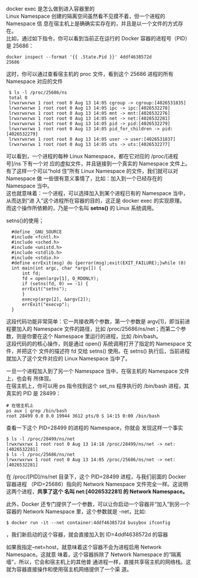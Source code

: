 docker exec 是怎么做到进入容器里的  
Linux Namespace 创建的隔离空间虽然看不见摸不着，但一个进程的 Namespace 信
息在宿主机上是确确实实存在的，并且是以一个文件的方式存在。  
比如，通过如下指令，你可以看到当前正在运行的 Docker 容器的进程号（PID）是 25686：  

    docker inspect --format '{{ .State.Pid }}' 4ddf4638572d
    25686  
    
 这时，你可以通过查看宿主机的 proc 文件，看到这个 25686 进程的所有 Namespace 对应的文件  
 
     $ ls -l /proc/25686/ns 
     total 0 
     lrwxrwxrwx 1 root root 0 Aug 13 14:05 cgroup -> cgroup:[4026531835] 
     lrwxrwxrwx 1 root root 0 Aug 13 14:05 ipc -> ipc:[4026532278] 
     lrwxrwxrwx 1 root root 0 Aug 13 14:05 mnt -> mnt:[4026532276]
     lrwxrwxrwx 1 root root 0 Aug 13 14:05 net -> net:[4026532281] 
     lrwxrwxrwx 1 root root 0 Aug 13 14:05 pid -> pid:[4026532279] 
     lrwxrwxrwx 1 root root 0 Aug 13 14:05 pid_for_children -> pid:[4026532279] 
     lrwxrwxrwx 1 root root 0 Aug 13 14:05 user -> user:[4026531837] 
     lrwxrwxrwx 1 root root 0 Aug 13 14:05 uts -> uts:[4026532277]  
     
  可以看到，一个进程的每种 Linux Namespace，都在它对应的 /proc/[进程号]/ns 下有一个对
应的虚拟文件，并且链接到一个真实的 Namespace 文件上。  
有了这样一个可以“hold 住”所有 Linux Namespace 的文件，我们就可以对 Namespace 做
一些很有意义事情了，比如：加入到一个已经存在的 Namespace 当中。  
这也就意味着：一个进程，可以选择加入到某个进程已有的 Namespace 当中，从而达到“进
入”这个进程所在容器的目的，这正是 docker exec 的实现原理。  
而这个操作所依赖的，乃是一个名叫 **setns()** 的 Linux 系统调用。  

setns()的使用； 

      #define _GNU_SOURCE                                                                                                         
      #include <fcntl.h> 
      #include <sched.h> 
      #include <unistd.h> 
      #include <stdlib.h> 
      #include <stdio.h> 
      #define errExit(msg) do {perror(msg);exit(EXIT_FAILURE);}while (0)                                                                                                                 
      int main(int argc, char *argv[]) {                                                                                      
          int fd;                                                                                                               
          fd = open(argv[1], O_RDONLY);                                                                                         
          if (setns(fd, 0) == -1) {                                                                                             
          errExit("setns");                                                                                                   
          }                                                                                                                     
          execvp(argv[2], &argv[2]);                                                                                            
          errExit("execvp");                                                                                                    
      }
      
这段代码功能非常简单：它一共接收两个参数，第一个参数是 argv[1]，即当前进程要加入的
Namespace 文件的路径，比如 /proc/25686/ns/net；而第二个参数，则是你要在这个
Namespace 里运行的进程，比如 /bin/bash。  
这段代码的的核心操作，则是通过 open() 系统调用打开了指定的 Namespace 文件，并把这个
文件的描述符 fd 交给 setns() 使用。在 setns() 执行后，当前进程就加入了这个文件对应的
Linux Namespace 当中了。  

一旦一个进程加入到了另一个 Namespace 当中，在宿主机的 Namespace 文件上，也会有
所体现。  
在宿主机上，你可以用 ps 指令找到这个 set_ns 程序执行的 /bin/bash 进程，其真实的 PID 是
28499：  

    # 在宿主机上 
    ps aux | grep /bin/bash 
    root 28499 0.0 0.0 19944 3612 pts/0 S 14:15 0:00 /bin/bash
查看一下这个 PID=28499 的进程的 Namespace，你就会
发现这样一个事实   
    
    $ ls -l /proc/28499/ns/net 
    lrwxrwxrwx 1 root root 0 Aug 13 14:18 /proc/28499/ns/net -> net:[4026532281] 
    $ ls -l /proc/25686/ns/net 
    lrwxrwxrwx 1 root root 0 Aug 13 14:05 /proc/25686/ns/net -> net:[4026532281]  
在 /proc/[PID]/ns/net 目录下，这个 PID=28499 进程，与我们前面的 Docker 容器进程
（PID=25686）指向的 Network Namespace 文件完全一样。这说明这两个进程，**共享了这个
名叫 net:[4026532281] 的 Network Namespace。**     

此外，Docker 还专门提供了一个参数，可以让你启动一个容器并“加入”到另一个容器的
Network Namespace 里，这个参数就是 -net，比如:

    $ docker run -it --net container:4ddf4638572d busybox ifconfig  
    
 ，我们新启动的这个容器，就会直接加入到 ID=4ddf4638572d 的容器  
 
 如果我指定–net=host，就意味着这个容器不会为进程启用 Network Namespace。这就意
味着，这个容器拆除了 Network Namespace 的“隔离墙”，所以，它会和宿主机上的其他普
通进程一样，直接共享宿主机的网络栈。这就为容器直接操作和使用宿主机网络提供了一个渠
道。  


    
